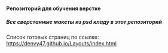 #### Репозиторий для обучения верстке

##### Все сверстанные макеты из psd кладу в этот репозиторий

Список готовых страниц по ссылке: https://denvy47.github.io/Layouts/index.html
